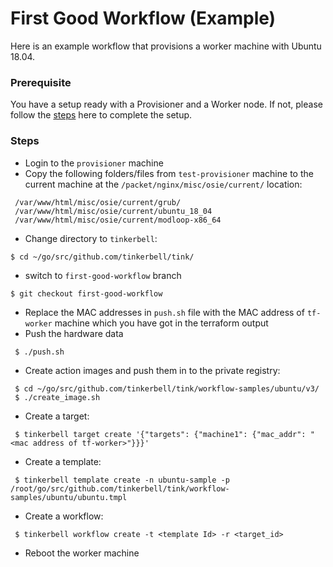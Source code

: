 # First Good Workflow (Example)

Here is an example workflow that provisions a worker machine with Ubuntu 18.04.

### Prerequisite

You have a setup ready with a Provisioner and a Worker node. If not, please follow the [steps](setup.md) here to complete the setup.


### Steps
 - Login to the `provisioner` machine
 - Copy the following folders/files from `test-provisioner` machine to the current machine at the `/packet/nginx/misc/osie/current/` location:
 ```shell 
  /var/www/html/misc/osie/current/grub/
  /var/www/html/misc/osie/current/ubuntu_18_04 
  /var/www/html/misc/osie/current/modloop-x86_64
 ```
 - Change directory to `tinkerbell`:
 ```shell
 $ cd ~/go/src/github.com/tinkerbell/tink/
 ```
 - switch to `first-good-workflow` branch
 ```shell
 $ git checkout first-good-workflow
 ```
 - Replace the MAC addresses in `push.sh` file with the MAC address of `tf-worker` machine which you have got in the terraform output
 - Push the hardware data
 ```shell
  $ ./push.sh
 ```
 - Create action images and push them in to the private registry:
 ```shell
  $ cd ~/go/src/github.com/tinkerbell/tink/workflow-samples/ubuntu/v3/
  $ ./create_image.sh
 ```
 - Create a target:
 ```shell
  $ tinkerbell target create '{"targets": {"machine1": {"mac_addr": "<mac address of tf-worker>"}}}'
 ```
 - Create a template:
 ```shell
  $ tinkerbell template create -n ubuntu-sample -p /root/go/src/github.com/tinkerbell/tink/workflow-samples/ubuntu/ubuntu.tmpl
 ```
 - Create a workflow:
 ```shell
  $ tinkerbell workflow create -t <template Id> -r <target_id>
 ```
 - Reboot the worker machine

